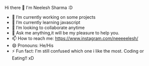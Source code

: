  Hi there 👋 I'm Neelesh Sharma :D



- 🔭 I’m currently working on some projects
- 🌱 I’m currently learning javascript
- 👯 I’m looking to collaborate anytime
- 💬 Ask me anything,it will be my pleasure to help you.
- 📫 How to reach me: https://www.instagram.com/neeeeelesh/
- 😄 Pronouns: He/His
- ⚡ Fun fact: I'm still confused which one i like the most. Coding or Eating!! xD

